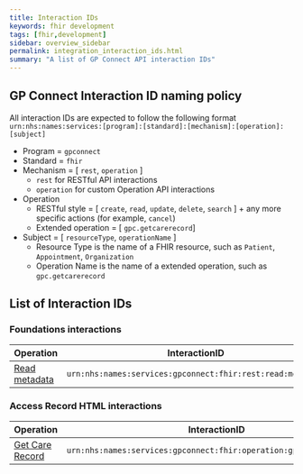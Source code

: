 ```yaml
---
title: Interaction IDs
keywords: fhir development
tags: [fhir,development]
sidebar: overview_sidebar
permalink: integration_interaction_ids.html
summary: "A list of GP Connect API interaction IDs"
---
```


## GP Connect Interaction ID naming policy ##

All interaction IDs are expected to follow the following format `urn:nhs:names:services:[program]:[standard]:[mechanism]:[operation]:[subject]`

- Program = `gpconnect`
- Standard = `fhir`
- Mechanism = [ `rest`, `operation` ]
	- `rest` for RESTful API interactions
	- `operation` for custom Operation API interactions
- Operation
	- RESTful style = [ `create`, `read`, `update`, `delete`, `search` ] + any more specific actions (for example, `cancel`)
	- Extended operation = [ `gpc.getcarerecord`]
- Subject = [ `resourceType`, `operationName` ]
	- Resource Type is the name of a FHIR resource, such as `Patient`, `Appointment`, `Organization`
	- Operation Name is the name of a extended operation, such as `gpc.getcarerecord`

## List of Interaction IDs ##

### Foundations interactions ###

| Operation                 | InteractionID             | 
|---------------------------|---------------------------| 
| [Read metadata](foundations_use_case_get_the_fhir_conformance_profile.html) | `urn:nhs:names:services:gpconnect:fhir:rest:read:metadata` |


### Access Record HTML interactions ###

| Operation                 | InteractionID             | 
|---------------------------|---------------------------| 
| [Get Care Record](accessrecord_use_case_retrieve_a_care_record_section.html) | `urn:nhs:names:services:gpconnect:fhir:operation:gpc.getcarerecord` |


